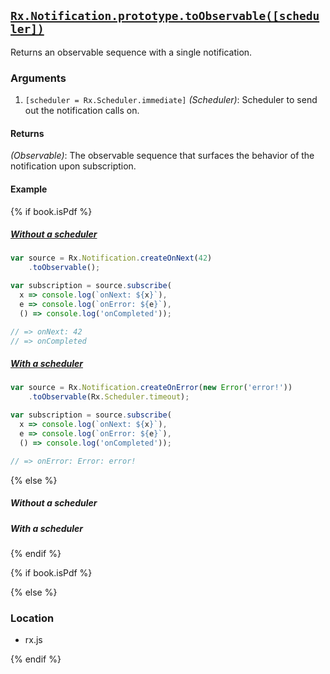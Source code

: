 ## [`Rx.Notification.prototype.toObservable([scheduler])`](https://github.com/Reactive-Extensions/RxJS/blob/master/src/core/notification.js#L36)

Returns an observable sequence with a single notification.

### Arguments
1. `[scheduler = Rx.Scheduler.immediate]` *(Scheduler)*: Scheduler to send out the notification calls on.

#### Returns
*(Observable)*: The observable sequence that surfaces the behavior of the notification upon subscription.

#### Example

{% if book.isPdf %}

##### [Without a scheduler](http://jsbin.com/kujoga/2/edit?js,console)

```js
var source = Rx.Notification.createOnNext(42)
    .toObservable();

var subscription = source.subscribe(
  x => console.log(`onNext: ${x}`),
  e => console.log(`onError: ${e}`),
  () => console.log('onCompleted'));

// => onNext: 42
// => onCompleted
```

##### [With a scheduler](http://jsbin.com/piqowi/2/edit?js,console)

```js
var source = Rx.Notification.createOnError(new Error('error!'))
    .toObservable(Rx.Scheduler.timeout);

var subscription = source.subscribe(
  x => console.log(`onNext: ${x}`),
  e => console.log(`onError: ${e}`),
  () => console.log('onCompleted'));

// => onError: Error: error!
```

{% else %}

##### Without a scheduler

[](http://jsbin.com/kujoga/2/embed?js,console)

##### With a scheduler

[](http://jsbin.com/piqowi/2/embed?js,console)

{% endif %}

{% if book.isPdf %}



{% else %}

### Location

- rx.js

{% endif %}